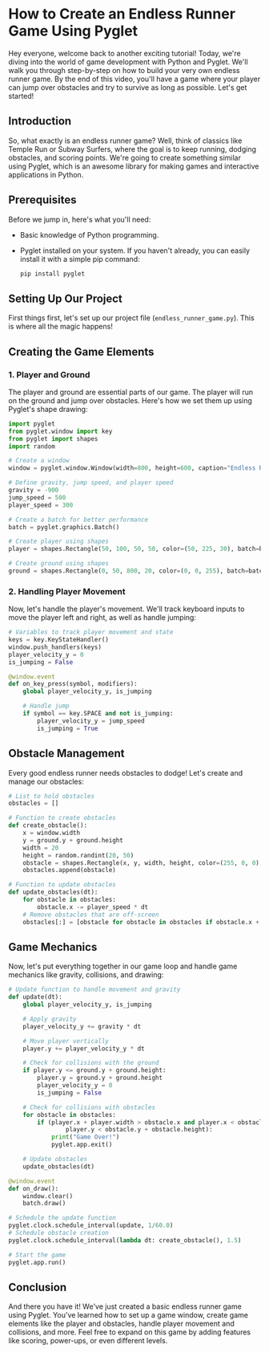 # How to Create an Endless Runner Game Using Pyglet

Hey everyone, welcome back to another exciting tutorial! Today, we're diving into the world of game development with Python and Pyglet. We'll walk you through step-by-step on how to build your very own endless runner game. By the end of this video, you'll have a game where your player can jump over obstacles and try to survive as long as possible. Let's get started!

## Introduction

So, what exactly is an endless runner game? Well, think of classics like Temple Run or Subway Surfers, where the goal is to keep running, dodging obstacles, and scoring points. We're going to create something similar using Pyglet, which is an awesome library for making games and interactive applications in Python.

## Prerequisites

Before we jump in, here's what you'll need:
- Basic knowledge of Python programming.
- Pyglet installed on your system. If you haven't already, you can easily install it with a simple pip command:
  
  ```bash
  pip install pyglet
  ```

## Setting Up Our Project

First things first, let's set up our project file (`endless_runner_game.py`). This is where all the magic happens!

## Creating the Game Elements

### 1. Player and Ground

The player and ground are essential parts of our game. The player will run on the ground and jump over obstacles. Here's how we set them up using Pyglet's shape drawing:

```python
import pyglet
from pyglet.window import key
from pyglet import shapes
import random

# Create a window
window = pyglet.window.Window(width=800, height=600, caption="Endless Runner Game")

# Define gravity, jump speed, and player speed
gravity = -900
jump_speed = 500
player_speed = 300

# Create a batch for better performance
batch = pyglet.graphics.Batch()

# Create player using shapes
player = shapes.Rectangle(50, 100, 50, 50, color=(50, 225, 30), batch=batch)

# Create ground using shapes
ground = shapes.Rectangle(0, 50, 800, 20, color=(0, 0, 255), batch=batch)
```

### 2. Handling Player Movement

Now, let's handle the player's movement. We'll track keyboard inputs to move the player left and right, as well as handle jumping:

```python
# Variables to track player movement and state
keys = key.KeyStateHandler()
window.push_handlers(keys)
player_velocity_y = 0
is_jumping = False

@window.event
def on_key_press(symbol, modifiers):
    global player_velocity_y, is_jumping

    # Handle jump
    if symbol == key.SPACE and not is_jumping:
        player_velocity_y = jump_speed
        is_jumping = True
```

## Obstacle Management

Every good endless runner needs obstacles to dodge! Let's create and manage our obstacles:

```python
# List to hold obstacles
obstacles = []

# Function to create obstacles
def create_obstacle():
    x = window.width
    y = ground.y + ground.height
    width = 20
    height = random.randint(20, 50)
    obstacle = shapes.Rectangle(x, y, width, height, color=(255, 0, 0), batch=batch)
    obstacles.append(obstacle)

# Function to update obstacles
def update_obstacles(dt):
    for obstacle in obstacles:
        obstacle.x -= player_speed * dt
    # Remove obstacles that are off-screen
    obstacles[:] = [obstacle for obstacle in obstacles if obstacle.x + obstacle.width > 0]
```

## Game Mechanics

Now, let's put everything together in our game loop and handle game mechanics like gravity, collisions, and drawing:

```python
# Update function to handle movement and gravity
def update(dt):
    global player_velocity_y, is_jumping

    # Apply gravity
    player_velocity_y += gravity * dt

    # Move player vertically
    player.y += player_velocity_y * dt

    # Check for collisions with the ground
    if player.y <= ground.y + ground.height:
        player.y = ground.y + ground.height
        player_velocity_y = 0
        is_jumping = False

    # Check for collisions with obstacles
    for obstacle in obstacles:
        if (player.x + player.width > obstacle.x and player.x < obstacle.x + obstacle.width and
                player.y < obstacle.y + obstacle.height):
            print("Game Over!")
            pyglet.app.exit()

    # Update obstacles
    update_obstacles(dt)

@window.event
def on_draw():
    window.clear()
    batch.draw()

# Schedule the update function
pyglet.clock.schedule_interval(update, 1/60.0)
# Schedule obstacle creation
pyglet.clock.schedule_interval(lambda dt: create_obstacle(), 1.5)

# Start the game
pyglet.app.run()
```

## Conclusion

And there you have it! We've just created a basic endless runner game using Pyglet. You've learned how to set up a game window, create game elements like the player and obstacles, handle player movement and collisions, and more. Feel free to expand on this game by adding features like scoring, power-ups, or even different levels.
